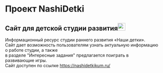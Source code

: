 # Проект NashiDetki  
## Сайт для детской студии развития<img src="https://user-images.githubusercontent.com/86720918/163791894-90c3710c-4d20-43c4-a748-ea1a9d69b7b3.png" width="25" />
Информационный ресурс студии раннего развития «Наши детки».  
Сайт дает возможность пользователям узнать актуальную информацию о работе студии, а также    
в разделе "Интересные задания" предлагается поиграть в развивающие игры.   
Сайт доступен по ссылке https://nashidetkikum.ru/  
